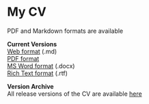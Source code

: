 # My CV

PDF and Markdown formats are available  
  
__Current Versions__  
[Web format](https://github.com/shadowguardian507-irl/CV/blob/master/CV.md) (.md)  
[PDF format](https://github.com/shadowguardian507-irl/CV/blob/master/CV.pdf)  
[MS Word format](https://github.com/shadowguardian507-irl/CV/blob/master/CV.docx) (.docx)  
[Rich Text format](https://github.com/shadowguardian507-irl/CV/blob/master/CV.rtf) (.rtf)  

__Version Archive__  
All release versions of the CV are available [here](https://github.com/shadowguardian507-irl/CV/blob/master/Release%20Version%20Archive)

